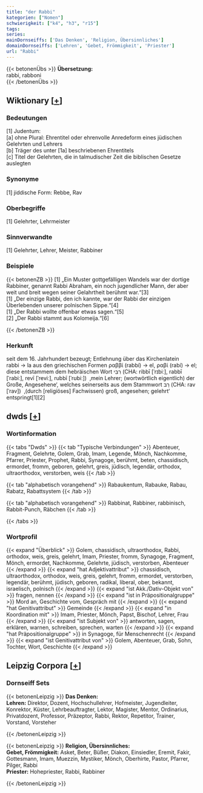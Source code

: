 ```yaml
---
title: "der Rabbi"
kategorien: ["Nomen"]
schwierigkeit: ["k4", "h3", "r15"]
tags:
series:
mainDornseiffs: ['Das Denken', 'Religion, Übersinnliches']
domainDornseiffs: ['Lehren', 'Gebet, Frömmigkeit', 'Priester']
url: "Rabbi"
---
```


{{< betonenÜbs >}}
**Übersetzung:**  
rabbi, rabboni  
{{< /betonenÜbs >}}

## Wiktionary [[+](https://de.wiktionary.org/wiki/Rabbi)]

### Bedeutungen
[1] Judentum:  
[a] ohne Plural: Ehrentitel oder ehrenvolle Anredeform eines jüdischen Gelehrten und Lehrers  
[b] Träger des unter [1a] beschriebenen Ehrentitels  
[c] Titel der Gelehrten, die in talmudischer Zeit die biblischen Gesetze auslegten  

### Synonyme
[1] jiddische Form: Rebbe, Rav  

### Oberbegriffe
[1] Gelehrter, Lehrmeister  

### Sinnverwandte
[1] Gelehrter, Lehrer, Meister, Rabbiner  

### Beispiele
{{< betonenZB >}}
[1] „Ein Muster gottgefälligen Wandels war der dortige Rabbiner, genannt Rabbi Abraham, ein noch jugendlicher Mann, der aber weit und breit wegen seiner Gelahrtheit berühmt war.“[3]  
[1] „Der einzige Rabbi, den ich kannte, war der Rabbi der einzigen Überlebenden unserer polnischen Sippe.“[4]  
[1] „Der Rabbi wollte offenbar etwas sagen.“[5]  
[2] „Der Rabbi stammt aus Kolomeija.“[6]  

{{< /betonenZB >}}
### Herkunft
seit dem 16. Jahrhundert bezeugt; Entlehnung über das Kirchenlatein rabbi → la aus den griechischen Formen ραββί (rabbí) → el, ραβί (rabí) → el; diese entstammem dem hebräischen Wort רִבִּי‎ (CHA: ribbī [ˈrɪbiː], rabbī [ˈrabiː], revī [ˈreviː], rubbī [ˈrʊbiː])  ‚mein Lehrer; (wortwörtlich eigentlich) der Große, Angesehene‘, welches seinerseits aus dem Stammwort רַב‎ (CHA: rav [ˈrav])  ‚(durch [religiöses] Fachwissen) groß, angesehen; gelehrt‘ entspringt[1][2]  



## dwds [[+](https://www.dwds.de/wb/Rabbi)]

### Wortinformation
{{< tabs "Dwds" >}}
{{< tab "Typische Verbindungen" >}}
Abenteuer, Fragment, Gelehrte, Golem, Grab, Imam, Legende, Mönch, Nachkomme, Pfarrer, Priester, Prophet, Rabbi, Synagoge, berühmt, beten, chassidisch, ermordet, fromm, geboren, gelehrt, greis, jüdisch, legendär, orthodox, ultraorthodox, verstorben, weis
{{< /tab >}}

{{< tab "alphabetisch vorangehend" >}}
Rabaukentum, Rabauke, Rabau, Rabatz, Rabattsystem
{{< /tab >}}

{{< tab "alphabetisch vorangehend" >}}
Rabbinat, Rabbiner, rabbinisch, Rabbit-Punch, Räbchen
{{< /tab >}}

{{< /tabs >}}

### Wortprofil
{{< expand "Überblick" >}} Golem, chassidisch, ultraorthodox, Rabbi, orthodox, weis, greis, gelehrt, Imam, Priester, fromm, Synagoge, Fragment, Mönch, ermordet, Nachkomme, Gelehrte, jüdisch, verstorben, Abenteuer {{< /expand >}}
{{< expand "hat Adjektivattribut" >}} chassidisch, ultraorthodox, orthodox, weis, greis, gelehrt, fromm, ermordet, verstorben, legendär, berühmt, jüdisch, geboren, radikal, liberal, ober, bekannt, israelisch, polnisch {{< /expand >}}
{{< expand "ist Akk./Dativ-Objekt von" >}} fragen, nennen {{< /expand >}}
{{< expand "ist in Präpositionalgruppe" >}} Mord an, Geschichte vom, Gespräch mit {{< /expand >}}
{{< expand "hat Genitivattribut" >}} Gemeinde {{< /expand >}}
{{< expand "in Koordination mit" >}} Imam, Priester, Mönch, Papst, Bischof, Lehrer, Frau {{< /expand >}}
{{< expand "ist Subjekt von" >}} antworten, sagen, erklären, warnen, schreiben, sprechen, warten {{< /expand >}}
{{< expand "hat Präpositionalgruppe" >}} in Synagoge, für Menschenrecht {{< /expand >}}
{{< expand "ist Genitivattribut von" >}} Golem, Abenteuer, Grab, Sohn, Tochter, Wort, Geschichte {{< /expand >}}

## Leipzig Corpora [[+](https://corpora.uni-leipzig.de/en/res?word=Rabbi&corpusId=deu_newscrawl-public_2018)]

### Dornseiff Sets
{{< betonenLeipzig >}}
**Das Denken:**  
**Lehren:** Direktor, Dozent, Hochschullehrer, Hofmeister, Jugendleiter, Konrektor, Küster, Lehrbeauftragter, Lektor, Magister, Mentor, Ordinarius, Privatdozent, Professor, Präzeptor, Rabbi, Rektor, Repetitor, Trainer, Vorstand, Vorsteher  

{{< /betonenLeipzig >}}


{{< betonenLeipzig >}}
**Religion, Übersinnliches:**  
**Gebet, Frömmigkeit:** Asket, Beter, Büßer, Diakon, Einsiedler, Eremit, Fakir, Gottesmann, Imam, Muezzin, Mystiker, Mönch, Oberhirte, Pastor, Pfarrer, Pilger, Rabbi  
**Priester:** Hohepriester, Rabbi, Rabbiner  

{{< /betonenLeipzig >}}
